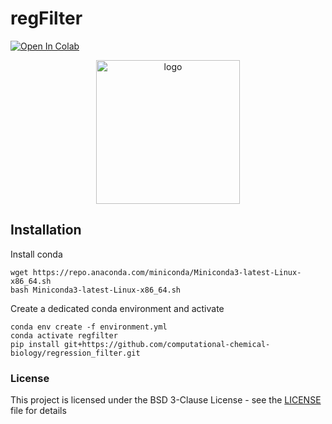 # regFilter 
[![Open In Colab](https://colab.research.google.com/assets/colab-badge.svg)](http://colab.research.google.com/github/computational-chemical-biology/regression_filter/blob/main/notebooks/regression_filter.ipynb)

<p align="center">
  <img src="https://github.com/gsarini/regression_filter/blob/main/logo/regfilter_logo.png" alt="logo" height="230" width="230"/>
</p>

## Installation

Install conda

```
wget https://repo.anaconda.com/miniconda/Miniconda3-latest-Linux-x86_64.sh
bash Miniconda3-latest-Linux-x86_64.sh

```
   
Create a dedicated conda environment and activate

```
conda env create -f environment.yml
conda activate regfilter 
pip install git+https://github.com/computational-chemical-biology/regression_filter.git
```

### License

This project is licensed under the BSD 3-Clause License - see the [LICENSE](LICENSE) file for details

